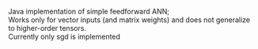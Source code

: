 Java implementation of simple feedforward ANN; 
<br /> Works only for vector inputs (and matrix weights) and does not generalize to higher-order tensors.
<br /> Currently only sgd is implemented
